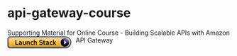 # api-gateway-course
Supporting Material for Online Course - Building Scalable APIs with Amazon API Gateway
<img src="./images/cloudformation-launch-stack.png"
     alt="Cloud Formation Launch Stack"
     style="float: left; margin-right: 10px;" />
